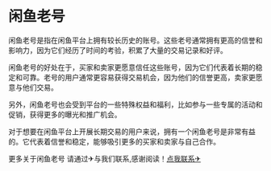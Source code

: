# 闲鱼老号

闲鱼老号是指在闲鱼平台上拥有较长历史的账号。这些老号通常拥有更高的信誉和影响力，因为它们经历了时间的考验，积累了大量的交易记录和好评。

闲鱼老号的好处在于，买家和卖家更愿意信任这些账号，因为它们代表着长期的稳定和可靠。老号的用户通常更容易获得交易机会，因为他们的信誉更高，卖家更愿意与他们交易。

另外，闲鱼老号也会受到平台的一些特殊权益和福利，比如参与一些专属的活动和促销，获得更多的曝光和推广机会。

对于想要在闲鱼平台上开展长期交易的用户来说，拥有一个闲鱼老号是非常有益的。它代表着信誉和稳定，能够吸引更多的买家和卖家与自己合作。

更多关于闲鱼老号 请通过✈与我们联系,感谢阅读！[点我联系✈](https://gm.G208.com)